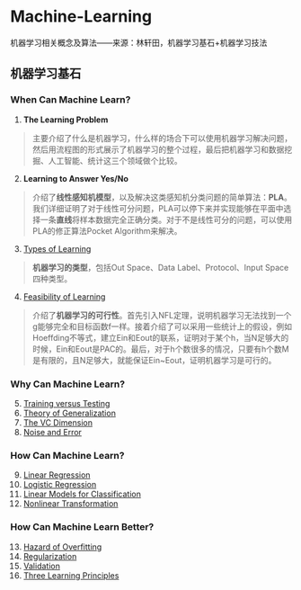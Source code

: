 # Machine-Learning
机器学习相关概念及算法——来源：林轩田，机器学习基石+机器学习技法
## 机器学习基石
### When Can Machine Learn?
1. **The Learning Problem**
>主要介绍了什么是机器学习，什么样的场合下可以使用机器学习解决问题，然后用流程图的形式展示了机器学习的整个过程，最后把机器学习和数据挖掘、人工智能、统计这三个领域做个比较。
2. **Learning to Answer Yes/No**
>介绍了**线性感知机模型**，以及解决这类感知机分类问题的简单算法：**PLA**。我们详细证明了对于线性可分问题，PLA可以停下来并实现能够在平面中选择一条**直线**将样本数据完全正确分类。对于不是线性可分的问题，可以使用PLA的修正算法Pocket Algorithm来解决。
3. [Types of Learning](https://github.com/LXxxxxxj/Machine-Learning/wiki/Lecture3%E2%80%94%E2%80%94Types-of-Learning)
>**机器学习的类型**，包括Out Space、Data Label、Protocol、Input Space四种类型。
4. [Feasibility of Learning](https://github.com/LXxxxxxj/Machine-Learning/wiki/Lecture4%E2%80%94%E2%80%94Feasibility-of-Learning)
>介绍了**机器学习的可行性**。首先引入NFL定理，说明机器学习无法找到一个g能够完全和目标函数f一样。接着介绍了可以采用一些统计上的假设，例如Hoeffding不等式，建立Ein和Eout的联系，证明对于某个h，当N足够大的时候，Ein和Eout是PAC的。最后，对于h个数很多的情况，只要有h个数M是有限的，且N足够大，就能保证Ein~Eout，证明机器学习是可行的。
### Why Can Machine Learn?
5. [Training versus Testing](https://github.com/LXxxxxxj/Machine-Learning/wiki/Lecture5%E2%80%94%E2%80%94Training-versus-Testing)
6. [Theory of Generalization](https://github.com/LXxxxxxj/Machine-Learning/wiki/Lecture6%E2%80%94%E2%80%94Theory-of-Generalization)
7. [The VC Dimension](https://github.com/LXxxxxxj/Machine-Learning/wiki/Lecture7%E2%80%94%E2%80%94The-VC-Dimension)
8. [Noise and Error](https://github.com/LXxxxxxj/Machine-Learning/wiki/Lecture8%E2%80%94%E2%80%94Noise-and-Error)
### How Can Machine Learn?
9. [Linear Regression](https://github.com/LXxxxxxj/Machine-Learning/wiki/Lecture9%E2%80%94%E2%80%94-Linear-Regression)
10. [Logistic Regression](https://github.com/LXxxxxxj/Machine-Learning/wiki/Lecture10%E2%80%94%E2%80%94Logistic-Regression)
11. [Linear Models for Classification](https://github.com/LXxxxxxj/Machine-Learning/wiki/Lecture11%E2%80%94%E2%80%94Linear-Models-for-Classification)
12. [Nonlinear Transformation](https://github.com/LXxxxxxj/Machine-Learning/wiki/Lecture12%E2%80%94%E2%80%94Nonlinear-Transformation%EF%BC%88%E9%9D%9E%E7%BA%BF%E6%80%A7%E5%8F%98%E6%8D%A2%EF%BC%89)
### How Can Machine Learn Better?
13. [Hazard of Overfitting](https://github.com/LXxxxxxj/Machine-Learning/wiki/Lecture13%E2%80%94%E2%80%94Hazard-of-Overfitting)
14. [Regularization](https://github.com/LXxxxxxj/Machine-Learning/wiki/Lecture14%E2%80%94%E2%80%94Regularization)
15. [Validation](https://github.com/LXxxxxxj/Machine-Learning/wiki/Lecture15%E2%80%94%E2%80%94Validation)
16. [Three Learning Principles](https://github.com/LXxxxxxj/Machine-Learning/wiki/Lecture16%E2%80%94%E2%80%94Three-Learning-Principles)
